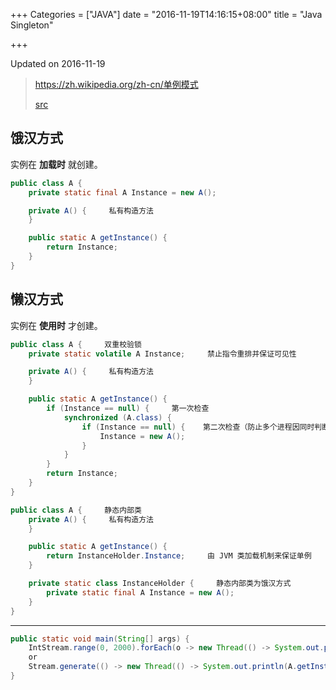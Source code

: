 +++
Categories = ["JAVA"]
date = "2016-11-19T14:16:15+08:00"
title = "Java Singleton"

+++

<!--more-->

Updated on 2016-11-19

> https://zh.wikipedia.org/zh-cn/单例模式
>
> [src](https://github.com/bumptech/glide/blob/master/integration/okhttp/src/main/java/com/bumptech/glide/integration/okhttp/OkHttpUrlLoader.java#L40)

## 饿汉方式
实例在 **加载时** 就创建。

```java
public class A {
    private static final A Instance = new A();

    private A() {     私有构造方法
    }

    public static A getInstance() {
        return Instance;
    }
}
```

## 懒汉方式
实例在 **使用时** 才创建。

```java
public class A {     双重校验锁
    private static volatile A Instance;     禁止指令重排并保证可见性

    private A() {     私有构造方法
    }

    public static A getInstance() {
        if (Instance == null) {     第一次检查
            synchronized (A.class) {
                if (Instance == null) {    第二次检查（防止多个进程因同时判断实例为 null，而进入同步块，而再次实例化）
                    Instance = new A();
                }
            }
        }
        return Instance;
    }
}
```

```java
public class A {     静态内部类
    private A() {     私有构造方法
    }

    public static A getInstance() {
        return InstanceHolder.Instance;     由 JVM 类加载机制来保证单例
    }

    private static class InstanceHolder {     静态内部类为饿汉方式
        private static final A Instance = new A();
    }
}
```

---

```java
public static void main(String[] args) {
    IntStream.range(0, 2000).forEach(o -> new Thread(() -> System.out.println(A.getInstance().hashCode())).start());
    or
    Stream.generate(() -> new Thread(() -> System.out.println(A.getInstance().hashCode()))).limit(2000).forEach(Thread::start);
}
```